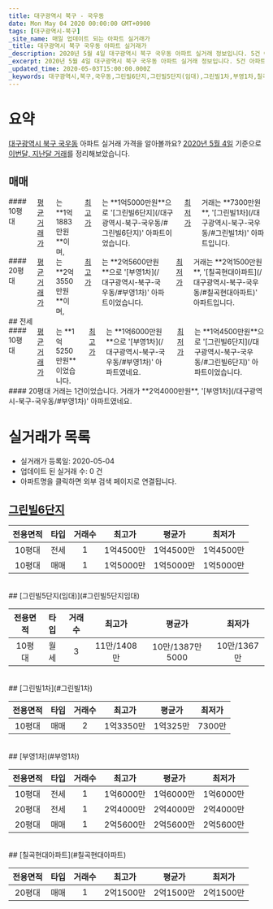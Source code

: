 ```yaml
---
title: 대구광역시 북구 - 국우동
date: Mon May 04 2020 00:00:00 GMT+0900
tags: [대구광역시-북구]
_site_name: 매일 업데이트 되는 아파트 실거래가
_title: 대구광역시 북구 국우동 아파트 실거래가
_description: 2020년 5월 4일 대구광역시 북구 국우동 아파트 실거래 정보입니다. 5건 아파트 정보가 있습니다.
_excerpt: 2020년 5월 4일 대구광역시 북구 국우동 아파트 실거래 정보입니다. 5건 아파트 정보가 있습니다.
_updated_time: 2020-05-03T15:00:00.000Z
_keywords: 대구광역시,북구,국우동,그린빌6단지,그린빌5단지(임대),그린빌1차,부영1차,칠곡현대아파트
---
```





# 요약
<ins>대구광역시 북구 국우동</ins> 아파트 실거래 가격을 알아볼까요? <ins>2020년 5월 4일</ins> 기준으로 <ins>이번달, 지난달 거래</ins>를 정리해보았습니다.

## 매매
<div class="container">
<div class="six columns" markdown="1">
#### 10평대
<ins>평균 거래가</ins>는 **1억1883만원**이며, <ins>최고가</ins>는 **1억5000만원**으로 '[그린빌6단지](/대구광역시-북구-국우동/#그린빌6단지)' 아파트이었습니다. <ins>최저가</ins> 거래는 **7300만원**, '[그린빌1차](/대구광역시-북구-국우동/#그린빌1차)' 아파트입니다.
</div>
<div class="six columns" markdown="1">
#### 20평대
<ins>평균 거래가</ins>는 **2억3550만원**이며, <ins>최고가</ins>는 **2억5600만원**으로 '[부영1차](/대구광역시-북구-국우동/#부영1차)' 아파트이었습니다. <ins>최저가</ins> 거래는 **2억1500만원**, '[칠곡현대아파트](/대구광역시-북구-국우동/#칠곡현대아파트)' 아파트입니다.
</div>
</div>
## 전세
<div class="container">
<div class="six columns" markdown="1">
#### 10평대
<ins>평균 거래가</ins>는 **1억5250만원**이었습니다. <ins>최고가</ins>는 **1억6000만원**으로 '[부영1차](/대구광역시-북구-국우동/#부영1차)' 아파트였네요. <ins>최저가</ins>는 **1억4500만원**으로 '[그린빌6단지](/대구광역시-북구-국우동/#그린빌6단지)' 아파트이었습니다.
</div>
<div class="six columns" markdown="1">
#### 20평대
거래는 1건이었습니다. 거래가 **2억4000만원**, '[부영1차](/대구광역시-북구-국우동/#부영1차)' 아파트였네요.
</div>
</div>



# 실거래가 목록
- 실거래가 등록일: 2020-05-04
- 업데이트 된 실거래 수: 0 건
- 아파트명을 클릭하면 외부 검색 페이지로 연결됩니다.

## [그린빌6단지](#그린빌6단지)

|전용면적|타입|거래수|최고가|평균가|최저가|
|:---:|:---:|:---:|:---:|:---:|:---:|
|10평대|<span class="deal-type-2">전세</span>|1|1억4500만|1억4500만|1억4500만|
|10평대|<span class="deal-type-1">매매</span>|1|1억5000만|1억5000만|1억5000만|

<br/>
## [그린빌5단지(임대)](#그린빌5단지임대)

|전용면적|타입|거래수|최고가|평균가|최저가|
|:---:|:---:|:---:|:---:|:---:|:---:|
|10평대|<span class="deal-type-3">월세</span>|3|11만/1408만|10만/1387만5000|10만/1367만|

<br/>
## [그린빌1차](#그린빌1차)

|전용면적|타입|거래수|최고가|평균가|최저가|
|:---:|:---:|:---:|:---:|:---:|:---:|
|10평대|<span class="deal-type-1">매매</span>|2|1억3350만|1억325만|7300만|

<br/>
## [부영1차](#부영1차)

|전용면적|타입|거래수|최고가|평균가|최저가|
|:---:|:---:|:---:|:---:|:---:|:---:|
|10평대|<span class="deal-type-2">전세</span>|1|1억6000만|1억6000만|1억6000만|
|20평대|<span class="deal-type-2">전세</span>|1|2억4000만|2억4000만|2억4000만|
|20평대|<span class="deal-type-1">매매</span>|1|2억5600만|2억5600만|2억5600만|

<br/>
## [칠곡현대아파트](#칠곡현대아파트)

|전용면적|타입|거래수|최고가|평균가|최저가|
|:---:|:---:|:---:|:---:|:---:|:---:|
|20평대|<span class="deal-type-1">매매</span>|1|2억1500만|2억1500만|2억1500만|

<br/>



